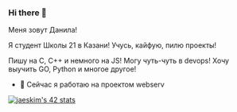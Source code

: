 ### Hi there 👋
Меня зовут Данила!

Я студент Школы 21 в Казани! Учусь, кайфую, пилю проекты!

Пишу на С, С++ и немного на JS! Могу чуть-чуть в devops! Хочу выучить GO, Python и многое другое!

- 🔭 Сейчас я работаю на проектом webserv


[![jaeskim's 42 stats](https://badge42.herokuapp.com/api/stats/sjakku?privacyEmail=true)](https://github.com/JaeSeoKim/badge42)
<!--
**dk2la/dk2la** is a ✨ _special_ ✨ repository because its `README.md` (this file) appears on your GitHub profile.

Here are some ideas to get you started:

- 🔭 I’m currently working on ...
- 🌱 I’m currently learning ...
- 👯 I’m looking to collaborate on ...
- 🤔 I’m looking for help with ...
- 💬 Ask me about ...
- 📫 How to reach me: ...
- 😄 Pronouns: ...
- ⚡ Fun fact: ...
-->
